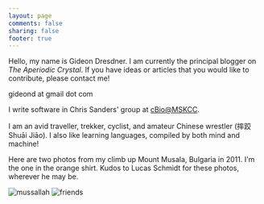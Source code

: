 ```yaml
---
layout: page
comments: false
sharing: false
footer: true
---
```


Hello, my name is Gideon Dresdner. I am currently the principal blogger on *The
Aperiodic Crystal*.  If you have ideas or articles that you would like to
contribute, please contact me!

gideond at gmail dot com

I write software in Chris Sanders' group at [cBio@MSKCC](http://cbio.mskcc.org/).

I am an avid traveller, trekker, cyclist, and amateur Chinese wrestler (摔跤
Shuāi Jiāo).  I also like learning languages, compiled by both mind and
machine!

Here are two photos from my climb up Mount Musala, Bulgaria in 2011. I'm the
one in the orange shirt. Kudos to Lucas Schmidt for these photos, wherever he
may be.

![mussallah](mussallah.JPG)
![friends](friends_in_bulgaria.jpg)
